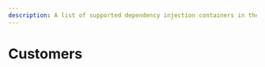 ```yaml
---
description: A list of supported dependency injection containers in the RCommon framework.
---
```


# Customers

